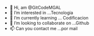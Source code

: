- 👋 Hi, am @GitCodeMGAL
- 👀 I’m interested in ...Tecnologia
- 🌱 I’m currently learning ... Codificacion
- 💞️ I’m looking to collaborate on ...Github
- 📫 Can you contact me ...por mail
    

<!---
GitCodeMGAL/GitCodeMGAL is a ✨ special ✨ repository because its `README.md` (this file) appears on your GitHub profile.
You can click the Preview link to take a look at your changes.
--->
